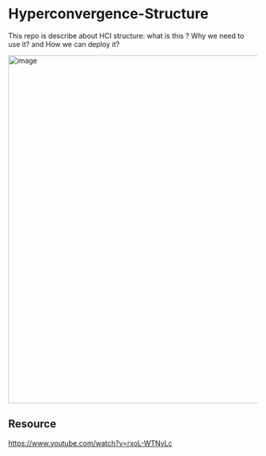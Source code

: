 # Hyperconvergence-Structure

This repo is describe about HCI structure: what is this ? Why we need to use it? and How we can deploy it? 


<img width="702" alt="image" src="https://user-images.githubusercontent.com/25337881/209046113-6624c192-b773-4a7a-b63a-8c7ef6e987bf.png">


## Resource

https://www.youtube.com/watch?v=rxoL-WTNvLc
